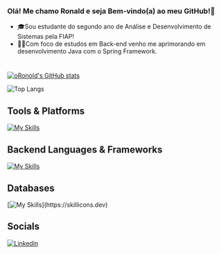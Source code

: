 ### Olá! Me chamo Ronald e seja Bem-vindo(a) ao meu GitHub!👋

- 🎓Sou estudante do segundo ano de Análise e Desenvolvimento de Sistemas pela FIAP!
- 👨‍💻Com foco de estudos em Back-end venho me aprimorando em desenvolvimento Java com o Spring Framework.
#

[![oRonold's GitHub stats](https://github-readme-stats.vercel.app/api?username=oRonold&theme=dark)](https://github.com/anuraghazra/github-readme-stats)

![Top Langs](https://github-readme-stats.vercel.app/api/top-langs/?username=oRonold&layout=compact&theme=dark)

## Tools & Platforms

  [![My Skills](https://skillicons.dev/icons?i=eclipse,git,github,idea,vscode,visualstudio,maven,azure,linux,docker&perline=7)](https://skillicons.dev)

## Backend Languages & Frameworks

[![My Skills](https://skillicons.dev/icons?i=java,py,cs,spring,hibernate)](https://skillicons.dev) 

## Databases

[![My Skills](https://skillicons.dev/icons?i=mysql,postgresql,)](https://skillicons.dev)

## Socials

<a href="https://www.linkedin.com/in/ronald-de-oliveira-farias-274b411a3/">![Linkedin](https://img.shields.io/badge/LinkedIn-0077B5?style=for-the-badge&logo=linkedin&logoColor=dracula)
